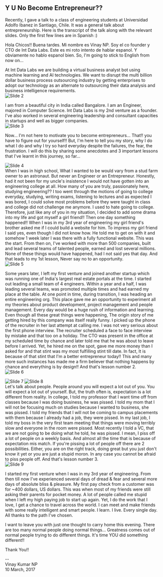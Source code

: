 Y U No Become Entrepreneur??
----------------------------

Recently, I gave a talk to a class of engineering students at Universidad Adolfo Ibanez in Santiago, Chile. It was a general talk about entrepreneurship. Here is the transcript of the talk along with the relevant slides. Only the first few lines are in Spanish :)


Hola Chicos!! Buena tardes. Mi nombre es Vinay NP. Soy el co founder y CTO de Int Data Labs. Este es mi roto intento de hablar espanol. Y obviamente no hablo espanol bien. So, I'm going to stick to English from now on...   

At Int Data Labs we are building a virtual business analyst bot using machine learning and AI technologies. We want to disrupt the multi billion dollar business process outsourcing industry by getting enterprises to adopt our technology as an alternate to outsourcing their data analysis and business intelligence requirements.     
![Slide 2](uploads/y-u-no-become-entrepreneur-1.jpg)   

I am from a beautiful city in India called Bangalore. I am an Engineer, majored in Computer Science. Int Data Labs is my 2nd venture as a founder. I've also worked in several engineering leadership and consultant capacities in startups and well as bigger companies.   
![Slide 3](uploads/y-u-no-become-entrepreneur-2.jpg)   

Now... I'm not here to motivate you to become entrepreneurs... That!! you have to figure out for yourself!! But, I'm here to tell you my story, why I do what I do and why I try so hard everyday despite the failures, the fear, the frustration. I will do this by sharing some anecdotes and 3 important lessons that I've learnt in this journey, so far...

![Slide 4](uploads/y-u-no-become-entrepreneur-3.jpg)   
When I was in high school, What I wanted to be would vary from a stud farm owner to an astronaut. But never an Engineer or an Entrepreneur. Honestly, had it not been for my uncle's insistence I would not have gotten into an engineering college at all. How many of you are truly, passionately here, studying engineering?? I too went through the motions of going to college everyday, studying, writing exams, listening to lectures and as expected I was bored, I could solve most problems before they were taught in class and college did not challenge me anymore. I used to hate going to college. Therefore, just like any of you in my situation, I decided to add some drama into my life and got myself a girl friend!! Then one day something happened!! When I was in my 3rd year of engineering my girl friend's brother asked me if I could build a website for him. To impress my girl friend I said yes, even though I did not know how. He told me to get on with it and somehow 1 week later I was there with a fully functional website. This was the start. From then on, I've worked with more than 500 companies, built and lead several teams of talented people, earned and lost several millions. None of these things would have happened, had I not said yes that day. And that leads to my 1st lesson, Never say no to an opportunity.   
![Slide 5](uploads/y-u-no-become-entrepreneur-4.jpg)   

Some years later, I left my first venture and joined another startup which was running one of India's largest real estate portals at the time. I started out leading a small team of 4 engineers. Within a year and a half, I was leading several teams, was promoted multiple times and had earned my place at the table. At one point in time, during transition, I was heading an entire engineering org. This place gave me an opportunity to experiment all my theories about product development, project management and people management. Every day would be a huge rush of information and learning. Even though all these great things were happening, The origin story of me getting hired by this company was itself really funny. I picked up the phone of the recruiter in her last attempt at calling me. I was not very serious about the first phone interview. The recruiter scheduled a face to face interview by mistake and that too on a holiday. The CTO was present in the office at my scheduled time by chance and later told me that he was about to leave before I arrived. Yet, he hired me on the spot, gave me more money than I asked for and that stint was my most fulfilling stint till date. In fact, It is because of that stint that I'm a better entrepreneur today!! This and many more such instances has made me a firm believer that nothing happens by chance and everything is by design!! And that's lesson number 2.   
![Slide 6](uploads/y-u-no-become-entrepreneur-5.jpg)   

![Slide 7](uploads/y-u-no-become-entrepreneur-6.jpg)
![Slide 8](uploads/y-u-no-become-entrepreneur-7.jpg)    
Let's talk about people. People around you will expect a lot out of you. You will expect a lot out of yourself. But, the truth often is, expectation is a lot different from reality. In college, I told my professor that I want time off from classes because I was doing business, he was pissed. I told my mom that I will not be focusing much on studies because I wanted to business, she was pissed. I told my friends that I will not be coming to campus placements with them because I already had a job, they were pissed. In my last job, I told my boss in the very first team meeting that things were moving terribly slow and everyone in the room were pissed. Most recently I told a VC, that we are not going to be doing what he told, he was pissed. I mean, I piss off a lot of people on a weekly basis. And almost all the time that is because of expectation mis match. If you're pissing a lot of people off there are 2 possibilities. Either, you are on the right track, doing great but you just don't know it yet or you are just a stupid moron. In any case you cannot be afraid to piss people off. And that's lesson number 3.   
![Slide 9](uploads/y-u-no-become-entrepreneur-8.jpg)   

I started my first venture when I was in my 3rd year of engineering. From then till now I've experienced several days of dread & fear and several more days of absolute bliss & pleasure. My first pay check from a customer was for ~400 dollars, US dollars. This was when most of my friends were still asking their parents for pocket money. A lot of people called me stupid when I left my high paying job to start up again. Yet, I do the work that I love, I get a chance to travel across the world. I can meet and make friends with some really intelligent and smart people. I learn. I live. Every single day. All thanks to the path I've chosen.   

I want to leave you with just one thought to carry home this evening. There are too many normal people doing normal things... Greatness comes out of normal people trying to do different things. It's time YOU did something different!!   

Thank You!!   

--   
Vinay Kumar NP   
10 March, 2017